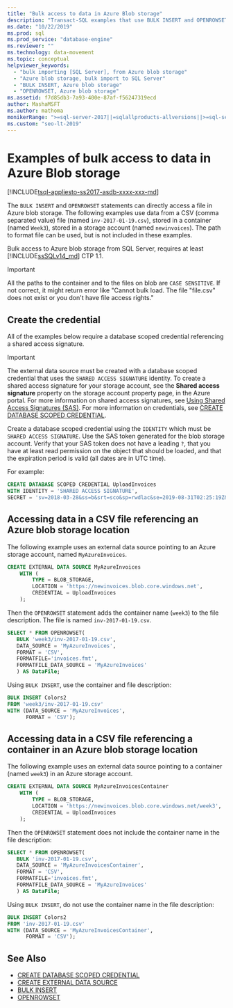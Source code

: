 ```yaml
---
title: "Bulk access to data in Azure Blob storage"
description: "Transact-SQL examples that use BULK INSERT and OPENROWSET to access data in an Azure Blob storage account."
ms.date: "10/22/2019"
ms.prod: sql
ms.prod_service: "database-engine"
ms.reviewer: ""
ms.technology: data-movement
ms.topic: conceptual
helpviewer_keywords: 
  - "bulk importing [SQL Server], from Azure blob storage"
  - "Azure blob storage, bulk import to SQL Server"
  - "BULK INSERT, Azure blob storage"
  - "OPENROWSET, Azure blob storage"
ms.assetid: f7d85db3-7a93-400e-87af-f56247319ecd
author: MashaMSFT
ms.author: mathoma
monikerRange: ">=sql-server-2017||=sqlallproducts-allversions||>=sql-server-linux-2017||=azuresqldb-mi-current"
ms.custom: "seo-lt-2019"
---
```

# Examples of bulk access to data in Azure Blob storage

[!INCLUDE[tsql-appliesto-ss2017-asdb-xxxx-xxx-md](../../includes/tsql-appliesto-ss2017-asdb-xxxx-xxx-md.md)]

The `BULK INSERT` and `OPENROWSET` statements can directly access a file in Azure blob storage. The following examples use data from a CSV (comma separated value) file (named `inv-2017-01-19.csv`), stored in a container (named `Week3`), stored in a storage account (named `newinvoices`). The path to format file can be used, but is not included in these examples.

Bulk access to Azure blob storage from SQL Server, requires at least [!INCLUDE[ssSQLv14_md](../../includes/sssqlv14-md.md)] CTP 1.1.

> [!IMPORTANT]
> All the paths to the container and to the files on blob are `CASE SENSITIVE`. If not correct, it might return error like "Cannot bulk load. The file "file.csv" does not exist or you don't have file access rights."

## Create the credential

All of the examples below require a database scoped credential referencing a shared access signature.

> [!IMPORTANT]
> The external data source must be created with a database scoped credential that uses the `SHARED ACCESS SIGNATURE` identity. To create a shared access signature for your storage account, see the **Shared access signature** property on the storage account property page, in the Azure portal. For more information on shared access signatures, see [Using Shared Access Signatures (SAS)](https://docs.microsoft.com/azure/storage/storage-dotnet-shared-access-signature-part-1). For more information on credentials, see [CREATE DATABASE SCOPED CREDENTIAL](../../t-sql/statements/create-database-scoped-credential-transact-sql.md).

Create a database scoped credential using the `IDENTITY` which must be `SHARED ACCESS SIGNATURE`. Use the SAS token generated for the blob storage account. Verify that your SAS token does not have a leading `?`, that you have at least read permission on the object that should be loaded, and that the expiration period is valid (all dates are in UTC time).

For example:

```sql
CREATE DATABASE SCOPED CREDENTIAL UploadInvoices
WITH IDENTITY = 'SHARED ACCESS SIGNATURE',
SECRET = 'sv=2018-03-28&ss=b&srt=sco&sp=rwdlac&se=2019-08-31T02:25:19Z&st=2019-07-30T18:25:19Z&spr=https&sig=KS51p%2BVnfUtLjMZtUTW1siyuyd2nlx294tL0mnmFsOk%3D';
```

## Accessing data in a CSV file referencing an Azure blob storage location

The following example uses an external data source pointing to an Azure storage account, named `MyAzureInvoices`.

```sql
CREATE EXTERNAL DATA SOURCE MyAzureInvoices
    WITH (
        TYPE = BLOB_STORAGE,
        LOCATION = 'https://newinvoices.blob.core.windows.net',
        CREDENTIAL = UploadInvoices
    );
```

Then the `OPENROWSET` statement adds the container name (`week3`) to the file description. The file is named `inv-2017-01-19.csv`.

```sql
SELECT * FROM OPENROWSET(
   BULK 'week3/inv-2017-01-19.csv',
   DATA_SOURCE = 'MyAzureInvoices',
   FORMAT = 'CSV',
   FORMATFILE='invoices.fmt',
   FORMATFILE_DATA_SOURCE = 'MyAzureInvoices'
   ) AS DataFile;   
```

Using `BULK INSERT`, use the container and file description:

```sql
BULK INSERT Colors2
FROM 'week3/inv-2017-01-19.csv'
WITH (DATA_SOURCE = 'MyAzureInvoices',
      FORMAT = 'CSV');
```

## Accessing data in a CSV file referencing a container in an Azure blob storage location

The following example uses an external data source pointing to a container (named `week3`) in an Azure storage account.

```sql
CREATE EXTERNAL DATA SOURCE MyAzureInvoicesContainer
    WITH (
        TYPE = BLOB_STORAGE,
        LOCATION = 'https://newinvoices.blob.core.windows.net/week3',
        CREDENTIAL = UploadInvoices
    );
```

Then the `OPENROWSET` statement does not include the container name in the file description:

```sql
SELECT * FROM OPENROWSET(
   BULK 'inv-2017-01-19.csv',
   DATA_SOURCE = 'MyAzureInvoicesContainer',
   FORMAT = 'CSV',
   FORMATFILE='invoices.fmt',
   FORMATFILE_DATA_SOURCE = 'MyAzureInvoices'
   ) AS DataFile;
```

Using `BULK INSERT`, do not use the container name in the file description:

```sql
BULK INSERT Colors2
FROM 'inv-2017-01-19.csv'
WITH (DATA_SOURCE = 'MyAzureInvoicesContainer',
      FORMAT = 'CSV');
```

## See Also

- [CREATE DATABASE SCOPED CREDENTIAL](../../t-sql/statements/create-database-scoped-credential-transact-sql.md)
- [CREATE EXTERNAL DATA SOURCE](../../t-sql/statements/create-external-data-source-transact-sql.md)
- [BULK INSERT](../../t-sql/statements/bulk-insert-transact-sql.md)
- [OPENROWSET](../../t-sql/functions/openrowset-transact-sql.md)
